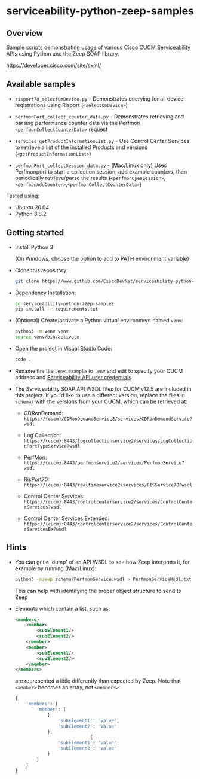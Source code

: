 # serviceability-python-zeep-samples

## Overview

Sample scripts demonstrating usage of various Cisco CUCM Serviceability APIs using Python and the Zeep SOAP library.

https://developer.cisco.com/site/sxml/

## Available samples

* `risport70_selectCmDevice.py` - Demonstrates querying for all device registrations using Risport (`<selectCmDevice>`)

* `perfmonPort_collect_counter_data.py` - Demonstrates retrieving and parsing performance counter data via the Perfmon `<perfmonCollectCounterData>` request

* `services_getProductInformationList.py` - Use Control Center Services to retrieve a list of the installed Products and versions (`<getProductInformationList>`)

* `perfmonPort_collectSession_data.py` - (Mac/Linux only) Uses Perfmonport to start a collection session, add example counters, then periodically retrieve/parse the results (`<perfmonOpenSession>`, `<perfmonAddCounter>`,`<perfmonCollectCounterData>`)

Tested using:

* Ubuntu 20.04
* Python 3.8.2

## Getting started

* Install Python 3

  (On Windows, choose the option to add to PATH environment variable)

* Clone this repository:

    ```bash
    git clone https://www.github.com/CiscoDevNet/serviceability-python-zeep-samples
    ```

* Dependency Installation:

    ```bash
    cd serviceability-python-zeep-samples
    pip install -r requirements.txt
    ```

* (Optional) Create/activate a Python virtual environment named `venv`:

    ```bash
    python3 -m venv venv
    source venv/bin/activate
    ```

* Open the project in Visual Studio Code:

    ```bash
    code .
    ```
  
* Rename the file `.env.example` to `.env` and edit to specify your CUCM address and [Serviceability API user credentials](https://d1nmyq4gcgsfi5.cloudfront.net/site/sxml/help/faq/#sec-1)

* The Serviceability SOAP API WSDL files for CUCM v12.5 are included in this project.  If you'd like to use a different version, replace the files in `schema/` with the versions from your CUCM, which can be retrieved at:

    * CDRonDemand: `https://{cucm}/CDRonDemandService2/services/CDRonDemandService?wsdl`

    * Log Collection: `https://{cucm}:8443/logcollectionservice2/services/LogCollectionPortTypeService?wsdl`

    * PerfMon: `https://{cucm}:8443/perfmonservice2/services/PerfmonService?wsdl`

    * RisPort70: `https://{cucm}:8443/realtimeservice2/services/RISService70?wsdl`

    * Control Center Services: `https://{cucm}:8443/controlcenterservice2/services/ControlCenterServices?wsdl`

    * Control Center Services Extended: `https://{cucm}:8443/controlcenterservice2/services/ControlCenterServicesEx?wsdl`

## Hints

* You can get a 'dump' of an API WSDL to see how Zeep interprets it, for example by running (Mac/Linux):

    ```bash
    python3 -mzeep schema/PerfmonService.wsdl > PerfmonServiceWsdl.txt
    ```

    This can help with identifying the proper object structure to send to Zeep

* Elements which contain a list, such as:

    ```xml
    <members>
        <member>
            <subElement1/>
            <subElement2/>
        </member>
        <member>
            <subElement1/>
            <subElement2/>
        </member>
    </members>
    ```

    are represented a little differently than expected by Zeep.  Note that `<member>` becomes an array, not `<members>`:

    ```python
    {
        'members': {
            'member': [
                {
                    'subElement1': 'value',
                    'subElement2': 'value'
                },
                                {
                    'subElement1': 'value',
                    'subElement2': 'value'
                }
            ]
        }
    }
    ```
